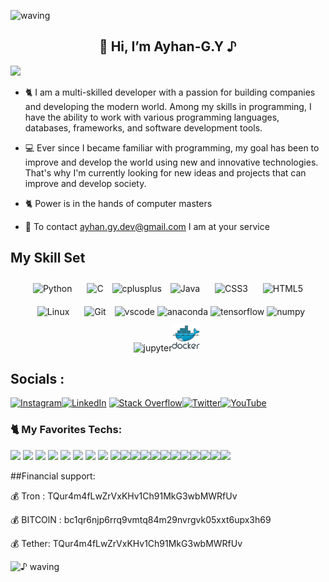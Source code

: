 ![waving](https://capsule-render.vercel.app/api?type=waving&height=90&color=gradient)

<h2 align="center">👋 Hi, I’m Ayhan-G.Y ♪ </h2> 

![](https://github.com/ayhan-dev/ayhan-dev/blob/main/header.png) 
- 🐈 I am a multi-skilled developer with a passion for building companies and developing the modern world. Among my skills in programming, I have the ability to work with various programming languages, databases, frameworks, and software development tools.
- 💻 Ever since I became familiar with programming, my goal has been to improve and develop the world using new and innovative technologies. That's why I'm currently looking for new ideas and projects that can improve and develop society. 

-   🐈 Power is in the hands of computer masters
- 🙂 To contact ayhan.gy.dev@gmail.com I am at your service
 
 


 
 ## My Skill Set

<div align = "center">
<img style="margin: 10px" src="https://profilinator.rishav.dev/skills-assets/python-original.svg" alt="Python" height="45" />  
<img style="margin: 10px" src="https://profilinator.rishav.dev/skills-assets/c-original.svg" alt="C" height="45" /> 
<img src="https://cdn.jsdelivr.net/gh/devicons/devicon/icons/cplusplus/cplusplus-original.svg" alt="cplusplus" width="45" height="45"/>
<img style="margin: 10px" src="https://profilinator.rishav.dev/skills-assets/java-original-wordmark.svg" alt="Java" height="45" />  
<img style="margin: 10px" src="https://profilinator.rishav.dev/skills-assets/css3-original-wordmark.svg" alt="CSS3" height="45" />  
<img style="margin: 10px" src="https://profilinator.rishav.dev/skills-assets/html5-original-wordmark.svg" alt="HTML5" height="45" /> 
<img style="margin: 10px" src="https://profilinator.rishav.dev/skills-assets/linux-original.svg" alt="Linux" height="45" />  
<img style="margin: 10px" src="https://profilinator.rishav.dev/skills-assets/git-scm-icon.svg" alt="Git" height="45" />  
<img src="https://cdn.jsdelivr.net/gh/devicons/devicon/icons/vscode/vscode-original.svg" alt="vscode" width="45" height="45"/>
<img src="https://cdn.jsdelivr.net/gh/devicons/devicon/icons/anaconda/anaconda-original.svg" alt="anaconda" width="45" height="45"/>
<img src="https://cdn.jsdelivr.net/gh/devicons/devicon/icons/tensorflow/tensorflow-original.svg" alt="tensorflow" width="45" height="45"/>
<img src="https://cdn.jsdelivr.net/gh/devicons/devicon/icons/numpy/numpy-original.svg" alt="numpy" width="45" height="45"/>
<img src="https://cdn.jsdelivr.net/gh/devicons/devicon/icons/jupyter/jupyter-original-wordmark.svg" alt="jupyter" width="45" height="45"/><img src="https://github.com/devicons/devicon/blob/master/icons/docker/docker-original-wordmark.svg" title="Docker" alt="Docker" width="45" height="45"/>&nbsp;
</div> 


## Socials : 

[![Instagram](https://img.shields.io/badge/Instagram-%23E4405F.svg?logo=Instagram&logoColor=white)](https://Instagram.com/ayhan_G.y)[![LinkedIn](https://img.shields.io/badge/LinkedIn-%230077B5.svg?logo=linkedin&logoColor=white)](https://linkedin.com/in/ayhan-gara-by-082080271) [![Stack Overflow](https://img.shields.io/badge/-Stackoverflow-FE7A16?logo=stack-overflow&logoColor=white)](https://stackoverflow.com/users/21669938)[![Twitter](https://img.shields.io/badge/Twitter-%231DA1F2.svg?logo=Twitter&logoColor=white)](https://twitter.com/Ayhan_Developer)[![YouTube](https://img.shields.io/badge/YouTube-%23FF0000.svg?logo=YouTube&logoColor=white)](http://youtube.com/@AyhanG.Y) 
 

 
 ### 🐈 My Favorites Techs:

![](https://img.shields.io/badge/Network-BitCoin-informational?style=flat&logo=bitcoin&logoColor=white&color=3bac3a)
![](https://img.shields.io/badge/Network-Ethereum-informational?style=flat&logo=ethereum&logoColor=white&color=3bac3a)
![](https://img.shields.io/badge/Language-Solidity-informational?style=flat&logo=solidity&logoColor=white&color=3bac3a)
![](https://img.shields.io/badge/Token-ERC721-informational?style=flat&logo=erc721&logoColor=white&color=3bac3a)
![](https://img.shields.io/badge/Token-ERC1155-informational?style=flat&logo=erc1155&logoColor=white&color=3bac3a)
![](https://img.shields.io/badge/Token-ERC20-informational?style=flat&logo=erc20&logoColor=white&color=3bac3a)
![](https://img.shields.io/badge/Framework-React-informational?style=flat&logo=react&logoColor=white&color=3bac3a)
![](https://img.shields.io/badge/Framework-Vue-informational?style=flat&logo=vue.js&logoColor=white&color=3bac3a)
![](https://img.shields.io/badge/Framework-Angular-informational?style=flat&logo=angular&logoColor=white&color=3bac3a)![](https://img.shields.io/badge/Framework-Ruby_On_Rails-informational?style=flat&logo=ruby&logoColor=white&color=3bac3a)![](https://img.shields.io/badge/Language-JavaScript-informational?style=flat&logo=javascript&logoColor=white&color=3bac3a)![](https://img.shields.io/badge/Language-TypeScript-informational?style=flat&logo=typescript&logoColor=white&color=3bac3a)![](https://img.shields.io/badge/Language-PHP-informational?style=flat&logo=php&logoColor=white&color=3bac3a)![](https://img.shields.io/badge/Language-Laravel-informational?style=flat&logo=laravel&logoColor=white&color=3bac3a)![](https://img.shields.io/badge/CI/CD-Github_Action-informational?style=flat&logo=github&logoColor=white&color=3bac3a)![](https://img.shields.io/badge/Database-PostgreSQL-informational?style=flat&logo=postgresql&logoColor=white&color=3bac3a)![](https://img.shields.io/badge/Database-MySQL-informational?style=flat&logo=mysql&logoColor=white&color=3bac3a)![](https://img.shields.io/badge/Database-MongoDB-informational?style=flat&logo=mongodb&logoColor=white&color=3bac3a)![](https://img.shields.io/badge/Shell-Bash-informational?style=flat&logo=gnu-bash&logoColor=white&color=3bac3a)![](https://img.shields.io/badge/Tools-Docker-informational?style=flat&logo=docker&logoColor=white&color=3bac3a)
  
   
   
   
   
   
 ##Financial support:  
 
💰 Tron : TQur4m4fLwZrVxKHv1Ch91MkG3wbMWRfUv 

💰 BITCOlN : bc1qr6njp6rrq9vmtq84m29nvrgvk05xxt6upx3h69

💰 Tether: TQur4m4fLwZrVxKHv1Ch91MkG3wbMWRfUv
  
  
 ![♪ waving](https://capsule-render.vercel.app/api?type=waving&height=90&section=footer)

 
